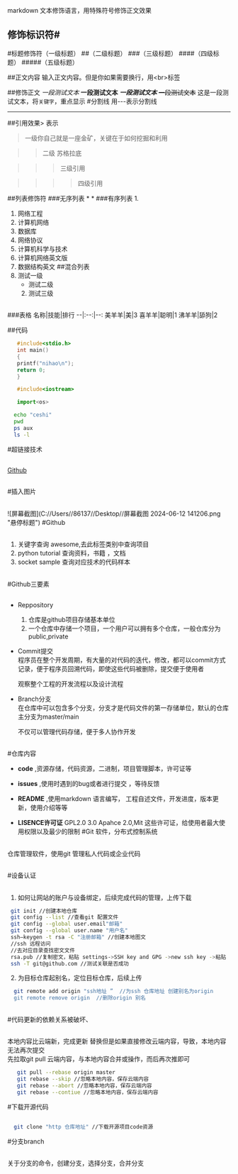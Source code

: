 markdown 文本修饰语言，用特殊符号修饰正文效果<br>

## 修饰标识符\#

#标题修饰符（一级标题）
##（二级标题）
###（三级标题）
####（四级标题）
#####（五级标题）

##正文内容
  输入正文内容。但是你如果需要换行，用\<br\>标签

##修饰正文
  *一段测试文本*
  **一段测试文本**
  ***一段测试文本***
  ~~一段测试文本~~
  这是一段测试文本，将`关键字`，重点显示
#分割线
用\-\-\-表示分割线

---

##引用效果\> 表示
> 一级你自己就是一座金矿，关键在于如何挖掘和利用

>> 二级 苏格拉底

>>> 三级引用

>>>>四级引用

##列表修饰符
###无序列表 \*
*
###有序列表 1.
1. 网络工程
  1. 计算机网络
  2. 数据库
  3. 网络协议
2. 计算机科学与技术
  1. 计算机网络英文版
  2. 数据结构英文
##混合列表
1. 测试一级
   * 测试二级
   2. 测试三级
##


###表格
名称|技能|排行
--|:--:|--:
美羊羊|美|3
喜羊羊|聪明|1
沸羊羊|舔狗|2


##代码
```c
   #include<stdio.h>
   int main()
   {
   printf("nihao\n");
   return 0;
   }
```
```cpp
   #include<iostream>
```
```python
   import<os>
```
```bash
  echo "ceshi" 
  pwd
  ps aux 
  ls -l
```
#超链接技术 
##
[Github](https://www.github.com "点击访问 ")
##

#插入图片
##
![屏幕截图](C://Users//86137//Desktop//屏幕截图 2024-06-12 141206.png "悬停标题")
#Github<br>
##
1. 关键字查询 awesome,去此标签类别中查询项目<br>
2. python tutorial 查询资料，书籍 ，文档<br>
3. socket sample 查询对应技术的代码样本<br>
##
#Github三要素<br>
##
* Reppository
  1. 仓库是github项目存储基本单位
  2. 一个仓库中存储一个项目，一个用户可以拥有多个仓库，一般仓库分为public,private
* Commit提交<br>
  程序员在整个开发周期，有大量的对代码的迭代，修改，都可以commit方式记录，便于程序员回溯代码，即使这些代码被删除，提交便于使用者
  
  观察整个工程的开发流程以及设计流程
* Branch分支<br>
  在仓库中可以包含多个分支，分支才是代码文件的第一存储单位，默认的仓库主分支为master/main

  不仅可以管理代码存储，便于多人协作开发
##
#仓库内容<br>
* **code** ,资源存储，代码资源，二进制，项目管理脚本，许可证等
* **issues** ,使用时遇到的bug或者进行提交 ，等待反馈

* **README** ,使用markdown 语言编写， 工程自述文件，开发进度，版本更新，使用介绍等等
* **LISENCE许可证**   GPL2.0 3.0 Apahce 2.0,Mit   这些许可证，给使用者最大使用权限以及最少的限制
#Git 软件，分布式控制系统
##
仓库管理软件，使用git 管理私人代码或企业代码
##


#设备认证
##
1. 如何让网站的账户与设备绑定，后续完成代码的管理，上传下载
```bash
 git init //创建本地仓库
 git config --list //查看git 配置文件
 git config --global user.email"邮箱"
 git config --global user.name "用户名"
 ssh—keygen -t rsa -C "注册邮箱" //创建本地图文
 //ssh 远程访问
 //去对应目录查找密文文件
 rsa.pub //复制密文，粘贴 settings->SSH key and GPG ->new ssh key ->粘贴
 ssh -T git@github.com //测试关联是否成功
```

2. 为目标仓库起别名，定位目标仓库，后续上传<br>
```bash
  git remote add origin "ssh地址 ”  //为ssh 仓库地址 创建别名为origin
  git remote remove origin  //删除origin 别名
```
##

#代码更新的依赖关系被破坏、
##
本地内容比云端新，完成更新 替换但是如果直接修改云端内容，导致，本地内容无法再次提交 <br>
先拉取git pull 云端内容，与本地内容合并或操作，而后再次推即可
```bash
   git pull --rebase origin master
   git rebase --skip //忽略本地内容，保存云端内容
   git rebase --abort //忽略本地内容，保存云端内容 
   git rebase --contiue //忽略本地内容，保存云端内容
```
#下载开源代码
##
```bash
  git clone "http 仓库地址" //下载开源项目code资源
```
#分支branch
##
关于分支的命令，创建分支，选择分支，合并分支 
